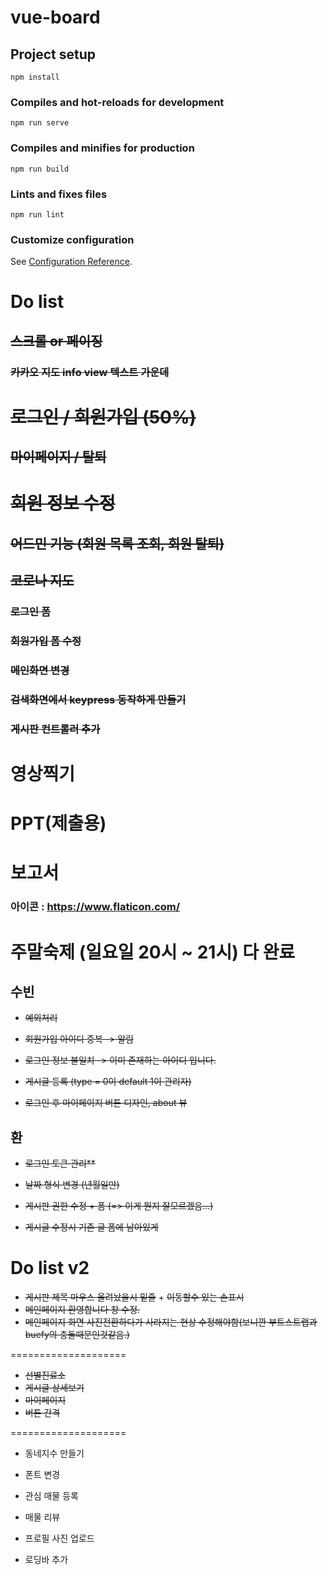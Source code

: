 # vue-board

## Project setup

```
npm install
```

### Compiles and hot-reloads for development

```
npm run serve
```

### Compiles and minifies for production

```
npm run build
```

### Lints and fixes files

```
npm run lint
```

### Customize configuration

See [Configuration Reference](https://cli.vuejs.org/config/).

# Do list

## ~~스크롤 or 페이징~~

### ~~카카오 지도 info view 텍스트 가운데~~

# ~~로그인 / 회원가입 (50%)~~

## ~~마이페이지 / 탈퇴~~

# ~~회원 정보 수정~~

## ~~어드민 기능 (회원 목록 조회, 회원 탈퇴)~~

## ~~코로나 지도~~

### ~~로그인 폼~~

### ~~회원가입 폼 수정~~

### ~~메인화면 변경~~

### ~~검색화면에서 keypress 동작하게 만들기~~

### ~~게시판 컨트롤러 추가~~

# 영상찍기

# PPT(제출용)

# 보고서

### 아이콘 : https://www.flaticon.com/

# 주말숙제 (일요일 20시 ~ 21시) 다 완료

## 수빈

- ~~예외처리~~

- ~~회원가입 아이디 중복 -> 알림~~

- ~~로그인 정보 불일치 -> 이미 존재하는 아이디 입니다.~~

- ~~게시글 등록 (type = 0이 default 1이 관리자)~~

- ~~로그인 후 마이페이지 버튼 디자인, about 뷰~~

## 환

- ~~로그인 토큰 관리\*\*~~

- ~~날짜 형식 변경 (년월일만)~~

- ~~게시판 권한 수정 + 폼 (=> 이게 뭔지 잘모르겠음...)~~
- ~~게시글 수정시 기존 글 폼에 남아있게~~

# Do list v2

- ~~게시판 제목 마우스 올려놨을시 밑줄~~ + ~~이동할수 있는 손표시~~
- ~~메인페이지 환영합니다 창 수정.~~
- ~~메인페이지 화면 사진전환하다가 사라지는 현상 수정해야함(보니깐 부트스트랩과 buefy의 충돌때문인것같음.)~~

====================

- ~~선별진료소~~
- ~~게시글 상세보기~~
- ~~마이페이지~~
- ~~버튼 간격~~

====================

- 동네지수 만들기

- 폰트 변경

- 관심 매물 등록
- 매물 리뷰
- 프로필 사진 업로드
- 로딩바 추가

